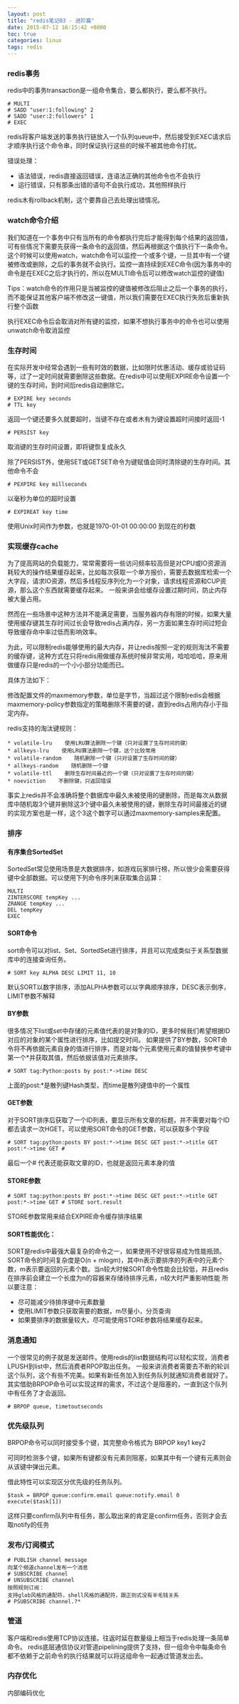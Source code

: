 ```yaml
---
layout: post
title: "redis笔记03 - 进阶篇"
date: 2015-07-12 16:15:42 +0800
toc: true
categories: linux
tags: redis
---
```


### redis事务
redis中的事务transaction是一组命令集合，要么都执行，要么都不执行。
```
# MULTI
# SADD "user:1:following" 2
# SADD "user:2:followers" 1
# EXEC
```
redis将客户端发送的事务执行链放入一个队列queue中，然后接受到EXEC请求后才顺序执行这个命令串，同时保证执行这些的时候不被其他命令打扰。

错误处理：

* 语法错误，redis直接返回错误，连语法正确的其他命令也不会执行
* 运行错误，只有那条出错的语句不会执行成功，其他照样执行

redis木有rollback机制，这个要靠自己去处理出错情况。<!--more-->

### watch命令介绍
我们知道在一个事务中只有当所有的命令都执行完后才能得到每个结果的返回值，可有些情况下需要先获得一条命令的返回值，然后再根据这个值执行下一条命令。这个时候可以使用watch，watch命令可以监控一个或多个键，一旦其中有一个键被修改或删除，之后的事务就不会执行。监控一直持续到EXEC命令(因为事务中的命令是在EXEC之后才执行的，所以在MULTI命令后可以修改watch监控的键值)

Tips：watch命令的作用只是当被监控的键值被修改后阻止之后一个事务的执行，而不能保证其他客户端不修改这一键值，所以我们需要在EXEC执行失败后重新执行整个函数

执行EXEC命令后会取消对所有键的监控，如果不想执行事务中的命令也可以使用unwatch命令取消监控

### 生存时间
在实际开发中经常会遇到一些有时效的数据，比如限时优惠活动、缓存或验证码等，过了一定时间就需要删除这些数据。在redis中可以使用EXPIRE命令设置一个键的生存时间，到时间后redis自动删除它。
```
# EXPIRE key seconds
# TTL key
```
返回一个键还要多久就要超时，当键不存在或者木有为键设置超时间接时返回-1
```
# PERSIST key
```
取消键的生存时间设置，即将键恢复成永久

除了PERSIST外，使用SET或GETSET命令为键赋值会同时清除键的生存时间。其他命令不会
```
# PEXPIRE key millseconds
```
以毫秒为单位的超时设置
```
# EXPIREAT key time
```
使用Unix时间作为参数，也就是1970-01-01 00:00:00 到现在的秒数

### 实现缓存cache
为了提高网站的负载能力，常常需要将一些访问频率较高但是对CPU或IO资源消耗较大的操作结果缓存起来，比如每次获取一个单方报价，需要去数据库检索一个大字段，请求IO资源，然后多线程反序列化为一个对象，请求线程资源和CUP资源，那么这个东西就需要缓存起来。
一般来讲会给缓存设置过期时间，防止内存被大量占用。

然而在一些场景中这种方法并不能满足需要，当服务器内存有限的时候，如果大量使用缓存键其生存时间过长会导致redis占满内存，另一方面如果生存时间过短会导致缓存命中率过低而影响效率。

为此，可以限制redis能够使用的最大内存，并让redis按照一定的规则淘汰不需要的缓存键，这种方式在只将redis用做缓存系统时候非常实用，哈哈哈哈，原来用做缓存只是redis的一个小小部分功能而已。

具体方法如下：

修改配置文件的maxmemory参数，单位是字节，当超过这个限制redis会根据maxmemory-policy参数指定的策略删除不需要的键，直到redis占用内存小于指定内存。

redis支持的淘汰键规则：
```
* volatile-lru    使用LRU算法删除一个键（只对设置了生存时间的键）
* allkeys-lru    使用LRU算法删除一个键，这个比较常用
* volatile-random    随机删除一个键（只对设置了生存时间的键）
* allkeys-random    随机删除一个键
* volatile-ttl    删除生存时间最近的一个键（只对设置了生存时间的键）
* noeviction    不删除键，只返回错误
```
事实上redis并不会准确将整个数据库中最久未被使用的键删除，而是每次从数据库中随机取3个键并删除这3个键中最久未被使用的键，删除生存时间最接近的键的实现方案也是一样，这个3这个数字可以通过maxmemory-samples来配置。

### 排序
#### 有序集合SortedSet
SortedSet常见使用场景是大数据排序，如游戏玩家排行榜，所以很少会需要获得键中全部数据。可以使用下列命令序列来获取集合运算：
```
MULTI
ZINTERSCORE tempKey ...
ZRANGE tempKey ...
DEL tempKey
EXEC
```

#### SORT命令
sort命令可以对list、Set、SortedSet进行排序，并且可以完成类似于关系型数据库中的连接查询任务。
```
# SORT key ALPHA DESC LIMIT 11, 10
```
默认SORT以数字排序，添加ALPHA参数可以以字典顺序排序，DESC表示倒序，LIMIT参数不解释

#### BY参数
很多情况下list或set中存储的元素值代表的是对象的ID，更多时候我们希望根据ID对应的对象的某个属性进行排序，比如提交时间。
如果提供了BY参数，SORT命令将不再依据元素自身的值进行排序，而是对每个元素使用元素的值替换参考键中第一个*并获取其值，然后依据该值对元素排序。
```
# SORT tag:Python:posts by post:*->time DESC
```
上面的post:*是散列键Hash类型，而time是散列键值中的一个属性

#### GET参数
对于SORT排序后获取了一个ID列表，要显示所有文章的标题，并不需要对每个ID都去请求一次HGET，可以使用SORT命令的GET参数，可以获取多个字段
```
# SORT tag:python:posts BY post:*->time DESC GET post:*->title GET post:*->time GET #
```
最后一个# 代表还能获取文章的ID，也就是返回元素本身的值

#### STORE参数
```
# SORT tag:python:posts BY post:*->time DESC GET post:*->title GET post:*->time GET # STORE sort.result
```
STORE参数常用来结合EXPIRE命令缓存排序结果

#### SORT性能优化：
SORT是redis中最强大最复杂的命令之一，如果使用不好很容易成为性能瓶颈。SORT命令的时间复杂度是O(n + mlogm)，其中n表示要排序的列表中的元素个数，m表示要返回的元素个数。当n较大时候SORT命令性能会比较低，并且redis在排序前会建立一个长度为n的容器来存储待排序元素，n较大时严重影响性能
所以要注意：

* 尽可能减少待排序键中元素数量
* 使用LIMIT参数只获取需要的数据，m尽量小，分页查询
* 如果要排序的数据量较大，尽可能使用STORE参数将结果缓存起来。

### 消息通知
 一个很常见的例子就是发送邮件。使用redis的list数据结构可以轻松实现，消费者LPUSH到list中，然后消费者RPOP取出任务。
一般来讲消费者需要去不断的轮训这个队列，这个有些不完美。如果有新任务加入到任务队列就通知消费者就好了。其实借助BRPOP命令可以实现这样的需求，不过这个是阻塞的，一直到这个队列中有任务了才会返回。
```
# BRPOP queue, timetoutseconds
```

### 优先级队列
BRPOP命令可以同时接受多个键，其完整命令格式为 BRPOP key1 key2

可同时检测多个键，如果所有键都没有元素则阻塞，如果其中有一个键有元素则会从该键中弹出元素。

借此特性可以实现区分优先级的任务队列。
```
$task = BRPOP queue:confirm.email queue:notify.email 0
execute($task[1])
```
这样只要confirm队列中有任务，那么取出来的肯定是confirm任务，否则才会去取notify的任务

### 发布/订阅模式
```
# PUBLISH channel message
向某个频道channel发布一个消息
# SUBSCRIBE channel
# UNSUBSCRIBE channel
按照规则订阅：
支持glob风格的通配符，shell风格的通配符，跟正则式没有半毛钱关系
# PSUBSCRIBE channel.?*
```

### 管道
客户端和redis使用TCP协议连接。往返时延在数量级上相当于redis处理一条简单命令。
redis底层通信协议对管道pipelining提供了支持，但一组命令中每条命令都不依赖于之前命令的执行结果就可以将这组命令一起通过管道发出去。

### 内存优化
内部编码优化
